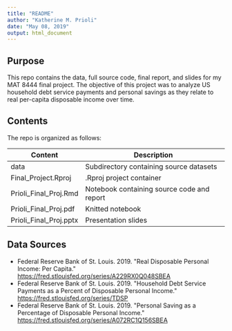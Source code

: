 ```yaml
---
title: "README"
author: "Katherine M. Prioli"
date: "May 08, 2019"
output: html_document
---
```

  
  
## **Purpose**
  
This repo contains the data, full source code, final report, and slides for my MAT 8444 final project.  The objective of this project was to analyze US household debt service payments and personal savings as they relate to real per-capita disposable income over time.


## **Contents**

The repo is organized as follows:
  
  | **Content**                             	| **Description**                            	|
  |-----------------------------------------	|--------------------------------------------	|
  | data                                      | Subdirectory containing source datasets     |
  | Final_Project.Rproj                       | .Rproj project container                    |
  | Prioli_Final_Proj.Rmd                     | Notebook containing source code and report  |
  | Prioli_Final_Proj.pdf                     | Knitted notebook                            |
  | Prioli_Final_Proj.pptx                    | Presentation slides                         |
  
  
## **Data Sources**

* Federal Reserve Bank of St. Louis.  2019.  "Real Disposable Personal Income:  Per Capita."  https://fred.stlouisfed.org/series/A229RX0Q048SBEA
* Federal Reserve Bank of St. Louis.  2019.  "Household Debt Service Payments as a Percent of Disposable Personal Income."  https://fred.stlouisfed.org/series/TDSP
* Federal Reserve Bank of St. Louis.  2019.  "Personal Saving as a Percentage of Disposable Personal Income."  https://fred.stlouisfed.org/series/A072RC1Q156SBEA